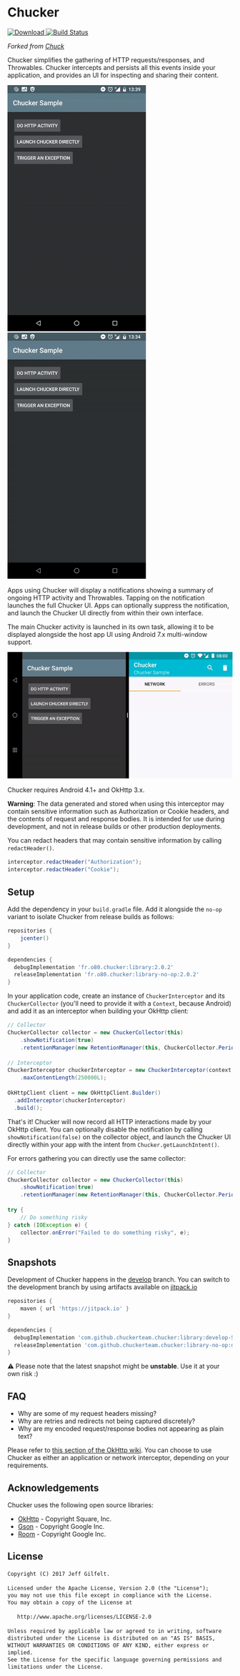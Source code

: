 Chucker
======
[![Download](https://api.bintray.com/packages/olivierperez/Chucker/Chucker%3Alibrary/images/download.svg) ](https://bintray.com/olivierperez/Chucker/Chucker%3Alibrary/_latestVersion) [![Build Status](https://travis-ci.org/ChuckerTeam/chucker.svg?branch=master)](https://travis-ci.org/ChuckerTeam/chucker)


_Forked from [Chuck](https://github.com/jgilfelt/chuck)_

Chucker simplifies the gathering of HTTP requests/responses, and Throwables. Chucker intercepts and persists all this events inside your application, and provides an UI for inspecting and sharing their content.

![Chucker HTTP transactions](assets/chucker-http.gif) ![Chucker errors](assets/chucker-error.gif)

Apps using Chucker will display a notifications showing a summary of ongoing HTTP activity and Throwables. Tapping on the notification launches the full Chucker UI. Apps can optionally suppress the notification, and launch the Chucker UI directly from within their own interface.

The main Chucker activity is launched in its own task, allowing it to be displayed alongside the host app UI using Android 7.x multi-window support.

![Multi-Window](assets/chucker-multiwindow.gif)

Chucker requires Android 4.1+ and OkHttp 3.x.

**Warning**: The data generated and stored when using this interceptor may contain sensitive information such as Authorization or Cookie headers, and the contents of request and response bodies. It is intended for use during development, and not in release builds or other production deployments.

You can redact headers that may contain sensitive information by calling `redactHeader()`.
```java
interceptor.redactHeader("Authorization");
interceptor.redactHeader("Cookie");
```

Setup
-----

Add the dependency in your `build.gradle` file. Add it alongside the `no-op` variant to isolate Chucker from release builds as follows:

```gradle
repositories {
    jcenter()
}
```

```gradle
dependencies {
  debugImplementation 'fr.o80.chucker:library:2.0.2'
  releaseImplementation 'fr.o80.chucker:library-no-op:2.0.2'
}
```

In your application code, create an instance of `ChuckerInterceptor` and its `ChuckerCollector` (you'll need to provide it with a `Context`, because Android) and add it as an interceptor when building your OkHttp client:

```java
// Collector
ChuckerCollector collector = new ChuckerCollector(this)
    .showNotification(true)
    .retentionManager(new RetentionManager(this, ChuckerCollector.Period.ONE_HOUR));

// Interceptor
ChuckerInterceptor chuckerInterceptor = new ChuckerInterceptor(context, collector)
    .maxContentLength(250000L);

OkHttpClient client = new OkHttpClient.Builder()
  .addInterceptor(chuckerInterceptor)
  .build();
```

That's it! Chucker will now record all HTTP interactions made by your OkHttp client. You can optionally disable the notification by calling `showNotification(false)` on the collector object, and launch the Chucker UI directly within your app with the intent from `Chucker.getLaunchIntent()`.

For errors gathering you can directly use the same collector:

```java
// Collector
ChuckerCollector collector = new ChuckerCollector(this)
    .showNotification(true)
    .retentionManager(new RetentionManager(this, ChuckerCollector.Period.ONE_HOUR));

try {
    // Do something risky
} catch (IOException e) {
    collector.onError("Failed to do something risky", e);
}
```

Snapshots
---

Development of Chucker happens in the [develop](https://github.com/ChuckerTeam/chucker/tree/develop) branch. You can switch to the development branch by using artifacts available on [jitpack.io](https://jitpack.io/#ChuckerTeam/chucker)

```gradle
repositories {
    maven { url 'https://jitpack.io' }
}
```

```gradle
dependencies {
  debugImplementation 'com.github.chuckerteam.chucker:library:develop-SNAPSHOT'
  releaseImplementation 'com.github.chuckerteam.chucker:library-no-op:develop-SNAPSHOT'
}
```

⚠ Please note that the latest snapshot might be **unstable**. Use it at your own risk :)

FAQ
---

- Why are some of my request headers missing?
- Why are retries and redirects not being captured discretely?
- Why are my encoded request/response bodies not appearing as plain text?

Please refer to [this section of the OkHttp wiki](https://github.com/square/okhttp/wiki/Interceptors#choosing-between-application-and-network-interceptors). You can choose to use Chucker as either an application or network interceptor, depending on your requirements.

Acknowledgements
----------------

Chucker uses the following open source libraries:

- [OkHttp](https://github.com/square/okhttp) - Copyright Square, Inc.
- [Gson](https://github.com/google/gson) - Copyright Google Inc.
- [Room](https://developer.android.com/topic/libraries/architecture/room) - Copyright Google Inc.

License
-------

    Copyright (C) 2017 Jeff Gilfelt.

    Licensed under the Apache License, Version 2.0 (the "License");
    you may not use this file except in compliance with the License.
    You may obtain a copy of the License at

       http://www.apache.org/licenses/LICENSE-2.0

    Unless required by applicable law or agreed to in writing, software
    distributed under the License is distributed on an "AS IS" BASIS,
    WITHOUT WARRANTIES OR CONDITIONS OF ANY KIND, either express or implied.
    See the License for the specific language governing permissions and
    limitations under the License.

